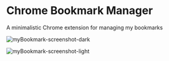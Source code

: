 # Chrome Bookmark Manager

A minimalistic Chrome extension for managing my bookmarks


![myBookmark-screenshot-dark](https://user-images.githubusercontent.com/29825015/236052880-7a1d9b3c-bffe-44e0-a05f-98e052036366.png)


![myBookmark-screenshot-light](https://user-images.githubusercontent.com/29825015/236052898-3241de64-55cb-4bf4-9763-ead33c0e01b4.png)


